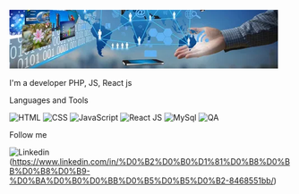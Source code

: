 ![Header](https://github.com/VasKaleev/VasKaleev/blob/main/assets/i.webp)

I'm a developer PHP, JS, React js

Languages and Tools

![HTML](https://img.shields.io/badge/HTML-yellow?style=flat&logo=HTML)
![CSS](https://img.shields.io/badge/CSS-yellowgreen?style=flat&logo=CSS)
![JavaScript](https://img.shields.io/badge/JS-success?style=flat&logo=JavaScript)
![React JS](https://img.shields.io/badge/Reactjs-green?style=flat&logo=React)
![MySql](https://img.shields.io/badge/SQL-orange?style=flat&logo=MySQl)
![QA](https://img.shields.io/badge/QA-blue?style=flat)

Follow me

![Linkedin](https://img.shields.io/badge/SQL-orange?style=flat&logo=Linkedin)(https://www.linkedin.com/in/%D0%B2%D0%B0%D1%81%D0%B8%D0%BB%D0%B8%D0%B9-%D0%BA%D0%B0%D0%BB%D0%B5%D0%B5%D0%B2-8468551bb/)
